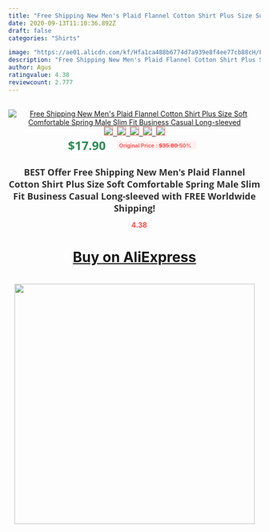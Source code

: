 ```yaml
---
title: "Free Shipping New Men's Plaid Flannel Cotton Shirt Plus Size Soft Comfortable Spring Male Slim Fit Business Casual Long-sleeved"
date: 2020-09-13T11:10:36.892Z
draft: false
categories: "Shirts"

image: "https://ae01.alicdn.com/kf/Hfa1ca488b6774d7a939e8f4ee77cb88cH/Free-Shipping-New-Men-s-Plaid-Flannel-Cotton-Shirt-Plus-Size-Soft-Comfortable-Spring-Male-Slim.jpg"
description: "Free Shipping New Men's Plaid Flannel Cotton Shirt Plus Size Soft Comfortable Spring Male Slim Fit Business Casual Long-sleeved"
author: Agus
ratingvalue: 4.38
reviewcount: 2.777
---
```

<br>
<div style="text-align: center;">
<a href="https://s.click.aliexpress.com/e/_9jnWln" target="_blank" rel="nofollow noopener noreferrer"><img alt="Free Shipping New Men's Plaid Flannel Cotton Shirt Plus Size Soft Comfortable Spring Male Slim Fit Business Casual Long-sleeved" class="magnifier-image" src="https://ae01.alicdn.com/kf/Hfa1ca488b6774d7a939e8f4ee77cb88cH/Free-Shipping-New-Men-s-Plaid-Flannel-Cotton-Shirt-Plus-Size-Soft-Comfortable-Spring-Male-Slim.jpg_640x640.jpg">
<br>
<img style="border:1px solid salmon" src="https://ae01.alicdn.com/kf/Hfa1ca488b6774d7a939e8f4ee77cb88cH/Free-Shipping-New-Men-s-Plaid-Flannel-Cotton-Shirt-Plus-Size-Soft-Comfortable-Spring-Male-Slim.jpg_120x120.jpg">&nbsp;&nbsp;<img style="border:1px solid salmon" src="https://ae01.alicdn.com/kf/Hed41046f9bc74004a35f7816b1f9f561C/Free-Shipping-New-Men-s-Plaid-Flannel-Cotton-Shirt-Plus-Size-Soft-Comfortable-Spring-Male-Slim.jpg_120x120.jpg">&nbsp;&nbsp;<img style="border:1px solid salmon" src="https://ae01.alicdn.com/kf/Hb325fbecf63a410aac1e05f84aeb624fQ/Free-Shipping-New-Men-s-Plaid-Flannel-Cotton-Shirt-Plus-Size-Soft-Comfortable-Spring-Male-Slim.jpg_120x120.jpg">&nbsp;&nbsp;<img style="border:1px solid salmon" src="https://ae01.alicdn.com/kf/H8e45d74fda9e40c5891e61c589ae2803W/Free-Shipping-New-Men-s-Plaid-Flannel-Cotton-Shirt-Plus-Size-Soft-Comfortable-Spring-Male-Slim.jpg_120x120.jpg">&nbsp;&nbsp;<img style="border:1px solid salmon" src="https://ae01.alicdn.com/kf/H3b128a324efc46eebc5fbb99bc2d5677o/Free-Shipping-New-Men-s-Plaid-Flannel-Cotton-Shirt-Plus-Size-Soft-Comfortable-Spring-Male-Slim.jpg_120x120.jpg"></a></div><br0>
<div style="text-align: center;"><span style="background-color: white; border: 0px; box-sizing: border-box; color: seagreen; display: inline-block; font-family: &quot;open sans&quot; , &quot;arial&quot; , &quot;helvetica&quot; , sans-serif , &quot;heiti&quot;; font-size: 24px; font-stretch: inherit; font-weight: 700; line-height: inherit; margin: 0px 10px 0px 0px; padding: 0px; vertical-align: middle;">$17.90 </span>
<span style="background: rgb(255 , 241 , 241); border-radius: 3px; border: 0px; box-sizing: border-box; color: #ff4747; display: inline-block; font-family: inherit; font-size: 12px; font-stretch: inherit; font-style: inherit; font-variant: inherit; font-weight: 600; line-height: inherit; margin: 0px; padding: 2px 5px; transform: scale(0.9); vertical-align: middle;">Original Price : <b style="text-decoration: line-through;">$35.80 </b> 50%&nbsp;&nbsp;</span></div>
<h1 style="color: #333333; display: inline-block; font-family: &quot;open sans&quot; , &quot;arial&quot; , &quot;helvetica&quot; , sans-serif , &quot;heiti&quot;; font-size: 18px; font-stretch: inherit; font-weight: 700; text-align: center;">BEST Offer Free Shipping New Men's Plaid Flannel Cotton Shirt Plus Size Soft Comfortable Spring Male Slim Fit Business Casual Long-sleeved with FREE Worldwide Shipping!</h1>
<div style="color: #ff4747; text-align: center;">
<img src="https://4.bp.blogspot.com/-M0ZcTcb-5uY/XleCXlxnR4I/AAAAAAAAAEc/OrjgMkXV1oMQFaCRZj5HQwOCBcu3w1FegCPcBGAYYCw/s1600/star.png" style="height: 15px;">&nbsp;<b>4.38</b></div>
<div class="button_cont" align="center"><a class="buynow_a" href="https://s.click.aliexpress.com/e/_9jnWln" target="_blank" rel="nofollow noopener noreferrer"><H1>Buy on AliExpress</H1></a></div><br>
<div class="separator" style="clear: both; text-align: center;">
<img src="https://lh3.googleusercontent.com/-pTy5HemUv9M/XlePHvY0dAI/AAAAAAAAAE4/0nX5iRUoIWY8eMW9Dpxeirr157OZliDIgCLcBGAsYHQ/s1600/badge.gif" width="480">
</div>
